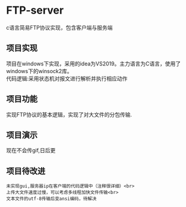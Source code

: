# FTP-server
c语言简易FTP协议实现，包含客户端与服务端<br>
## 项目实现<br>
   项目在windows下实现，采用的idea为VS2019。主力语言为C语言，使用了windows下的winsock2库。<br>
   代码逻辑:采用状态机对报文进行解析并执行相应动作
## 项目功能<br>
   实现FTP协议的基本逻辑，实现了对大文件的分包传输.
## 项目演示<br>
   现在不会传gif,日后更
## 项目待改进<br>
    未实现gui,服务器ip在客户端的代码逻辑中（注释很详细）<br>
    上传大文件速度过慢，可以考虑多线程加快文件传输<br>
    文本文件的utf-8传输后变ansi编码，待解决
